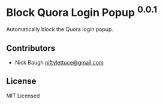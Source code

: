 
# Block Quora Login Popup <sup>0.0.1</sup>

Automatically block the Quora login popup.

## Contributors

* Nick Baugh <niftylettuce@gmail.com>

## License

MIT Licensed
